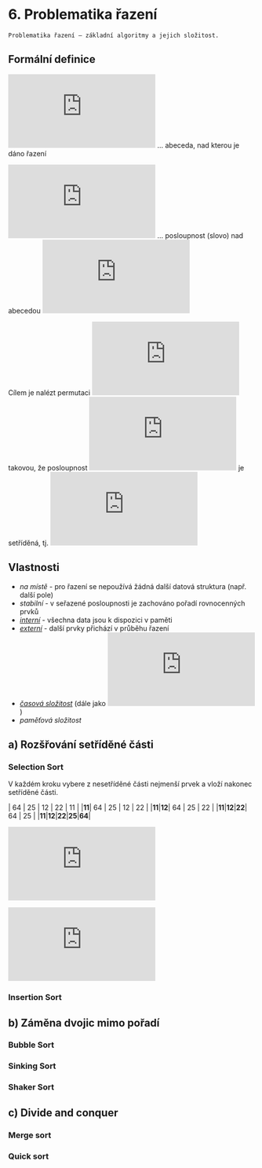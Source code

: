 # 6. Problematika řazení

```
Problematika řazení – základní algoritmy a jejich složitost.
```

## Formální definice

![A](http://latex.codecogs.com/gif.latex?%5Clarge%20A) ... abeceda, nad kterou je dáno řazení

![a_{i_1}, a_{i_2}, \ldots , a_{i_n}](http://latex.codecogs.com/gif.latex?%5Clarge%20a_%7Bi_1%7D%2C%20a_%7Bi_2%7D%2C%20%5Cldots%20%2C%20a_%7Bi_n%7D) ... posloupnost (slovo) nad abecedou ![A](http://latex.codecogs.com/gif.latex?%5Clarge%20A)

Cílem je nalézt permutaci ![\pi \in S_n](http://latex.codecogs.com/gif.latex?%5Clarge%20%5Cpi%20%5Cin%20S_n) takovou, že posloupnost ![a_{\pi(i_1)} a_{\pi(i_2)} \ldots a_{\pi(i_n)}](http://latex.codecogs.com/gif.latex?%5Clarge%20a_%7B%5Cpi%28i_1%29%7D%20a_%7B%5Cpi%28i_2%29%7D%20%5Cldots%20a_%7B%5Cpi%28i_n%29%7D) je setříděná, tj. ![a_{\pi(i_j)} \leq a_{\pi(i_{j+1})}](http://latex.codecogs.com/gif.latex?%5Clarge%20a_%7B%5Cpi%28i_j%29%7D%20%5Cleq%20a_%7B%5Cpi%28i_%7Bj&plus;1%7D%29%7D)

## Vlastnosti

- *na místě* - pro řazení se nepoužívá žádná další datová struktura (např. další pole)
- *stabilní* - v seřazené posloupnosti je zachováno pořadí rovnocenných prvků
- [*interní*](https://en.wikipedia.org/wiki/Internal_sort) - všechna data jsou k dispozici v paměti
- [*externí*](https://en.wikipedia.org/wiki/External_sorting) - další prvky přichází v průběhu řazení
- [*časová složitost*](https://cs.wikipedia.org/wiki/Asymptotick%C3%A1_slo%C5%BEitost) (dále jako ![f(n)](http://latex.codecogs.com/gif.latex?%5Clarge%20f%28n%29))
- *paměťová složitost*

## a) Rozšřování setříděné části

### Selection Sort

V každém kroku vybere z nesetříděné části nejmenší prvek a vloží nakonec setříděné části.

|  64  |  25  |  12  |  22  |  11  |
|**11**|  64  |  25  |  12  |  22  |
|**11**|**12**|  64  |  25  |  22  |
|**11**|**12**|**22**|  64  |  25  |
|**11**|**12**|**22**|**25**|**64**|

![f(n) \in \mathcal{O}(n^2)](http://latex.codecogs.com/gif.latex?%5Clarge%20f%28n%29%20%5Cin%20%5Cmathcal%7BO%7D%28n%5E2%29)

![f(n) = f(n - 1) + (n - 1)](http://latex.codecogs.com/gif.latex?%5Clarge%20f%28n%29%20%3D%20f%28n%20-%201%29%20&plus;%20%28n%20-%201%29)


### Insertion Sort

## b) Záměna dvojic mimo pořadí

### Bubble Sort

### Sinking Sort

### Shaker Sort

## c) Divide and conquer

### Merge sort

### Quick sort

